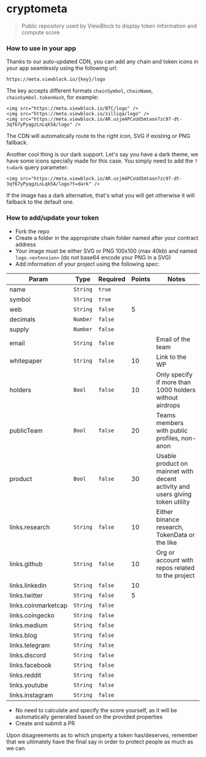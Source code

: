 # cryptometa

> Public repository used by ViewBlock to display token information and compute score

### How to use in your app

Thanks to our auto-updated CDN, you can add any chain and token icons in your app seamlessly
using the following url:

    https://meta.viewblock.io/{key}/logo

The key accepts different formats `chainSymbol`, `chainName`, `chainSymbol.tokenHash`, for example:

    <img src="https://meta.viewblock.io/BTC/logo" />
    <img src="https://meta.viewblock.io/zilliqa/logo" />
    <img src="https://meta.viewblock.io/AR.usjm4PCxUd5mtaon7zc97-dt-3qf67yPyqgzLnLqk5A/logo" />

The CDN will automatically route to the right icon, SVG if existing or PNG fallback.

Another cool thing is our dark support. Let's say you have a dark theme,
we have some icons specially made for this case. You simply need to add the `?t=dark` query parameter:

    <img src="https://meta.viewblock.io/AR.usjm4PCxUd5mtaon7zc97-dt-3qf67yPyqgzLnLqk5A/logo?t=dark" />

If the image has a dark alternative, that's what you will get otherwise it will fallback to the default one.

### How to add/update your token

- Fork the repo
- Create a folder in the appropriate chain folder named after your contract address
- Your image must be either SVG or PNG 100x100 (max 40kb) and named `logo.<extension>` (do not base64 encode your PNG in a SVG)
- Add information of your project using the following spec:

| Param               | Type     | Required   | Points  | Notes                                                     |
| ------------------- | -------- | ---------- | ------- | --------------------------------------------------------- |
| name                | `String` | `true`     |         |                                                           |
| symbol              | `String` | `true`     |         |                                                           |
| web                 | `String` | `false`    | 5       |                                                           |
| decimals            | `Number` | `false`    |         |                                                           |
| supply              | `Number` | `false`    |         |                                                           |
| email               | `String` | `false`    |         | Email of the team                                         |
| whitepaper          | `String` | `false`    | 10      | Link to the WP                                            |
| holders             | `Bool`   | `false`    | 10      | Only specify if more than 1000 holders without airdrops   |
| publicTeam          | `Bool`   | `false`    | 20      | Teams members with public profiles, non-anon              |
| product             | `Bool`   | `false`    | 30      | Usable product on mainnet with decent activity and users giving token utility |
| links.research      | `String` | `false`    | 10      | Either binance research, TokenData or the like            |
| links.github        | `String` | `false`    | 10      | Org or account with repos related to the project          |
| links.linkedin      | `String` | `false`    | 10      |                                                           |
| links.twitter       | `String` | `false`    | 5       |                                                           |
| links.coinmarketcap | `String` | `false`    |         |                                                           |
| links.coingecko     | `String` | `false`    |         |                                                           |
| links.medium        | `String` | `false`    |         |                                                           |
| links.blog          | `String` | `false`    |         |                                                           |
| links.telegram      | `String` | `false`    |         |                                                           |
| links.discord       | `String` | `false`    |         |                                                           |
| links.facebook      | `String` | `false`    |         |                                                           |
| links.reddit        | `String` | `false`    |         |                                                           |
| links.youtube       | `String` | `false`    |         |                                                           |
| links.instagram     | `String` | `false`    |         |                                                           |

- No need to calculate and specify the score yourself, as it will be automatically
  generated based on the provided properties
- Create and submit a PR

Upon disagreements as to which property a token has/deserves, remember that we
ultimately have the final say in order to protect people as much as we can.
